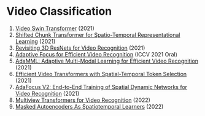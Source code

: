 # Video Classification
1. [Video Swin Transformer](https://arxiv.org/abs/2106.13230) (2021)
2. [Shifted Chunk Transformer for Spatio-Temporal Representational Learning](https://arxiv.org/abs/2108.11575) (2021)
3. [Revisiting 3D ResNets for Video Recognition](https://arxiv.org/abs/2109.01696) (2021)
4. [Adaptive Focus for Efficient Video Recognition](https://arxiv.org/abs/2105.03245) (ICCV 2021 Oral)
5. [AdaMML: Adaptive Multi-Modal Learning for Efficient Video Recognition](https://arxiv.org/abs/2105.05165) (2021)
6. [Efficient Video Transformers with Spatial-Temporal Token Selection](https://arxiv.org/abs/2111.11591) (2021)
7. [AdaFocus V2: End-to-End Training of Spatial Dynamic Networks for Video Recognition](https://arxiv.org/abs/2112.14238) (2021)
8. [Multiview Transformers for Video Recognition](https://arxiv.org/abs/2201.04288) (2022)
9. [Masked Autoencoders As Spatiotemporal Learners](https://arxiv.org/abs/2205.09113) (2022)
